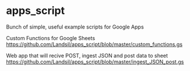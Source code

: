 # apps_script
Bunch of simple, useful example scripts for Google Apps

Custom Functions for Google Sheets
https://github.com/Landsil/apps_script/blob/master/custom_functions.gs

Web app that will recive POST, ingest JSON and post data to sheet
https://github.com/Landsil/apps_script/blob/master/ingest_JSON_post.gs
